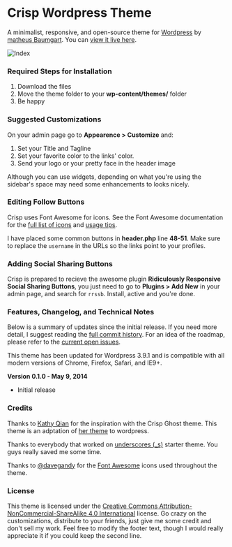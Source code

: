 # Crisp Wordpress Theme

A minimalist, responsive, and open-source theme for [Wordpress](http://wordpress.org) by [matheus Baumgart](http://matheusbaumgart.com). You can [view it live here](http://matheusbaumgart.com).

![Index](https://raw.githubusercontent.com/matheusbaumgart/crisp-wordpress-theme/master/screenshot.png)   

### Required Steps for Installation

1. Download the files
2. Move the theme folder to your **wp-content/themes/** folder
3. Be happy

### Suggested Customizations

On your admin page go to **Appearence > Customize** and:

1. Set your Title and Tagline
2. Set your favorite color to the links' color.
3. Send your logo or your pretty face in the header image

Although you can use widgets, depending on what you're using the sidebar's space may need some enhancements to looks nicely.

### Editing Follow Buttons

Crisp uses Font Awesome for icons. See the Font Awesome documentation for the [full list of icons](http://fortawesome.github.io/Font-Awesome/icons/) and [usage tips](http://fortawesome.github.io/Font-Awesome/examples/). 

I have placed some common buttons in **header.php** line **48-51**. Make sure to replace the `username` in the URLs so the links point to your profiles. 

### Adding Social Sharing Buttons

Crisp is prepared to recieve the awesome plugin **Ridiculously Responsive Social Sharing Buttons**, you just need to go to **Plugins > Add New** in your admin page, and search for `rrssb`. Install, active and you're done.

### Features, Changelog, and Technical Notes

Below is a summary of updates since the initial release. If you need more detail, I suggest reading the [full commit history](https://github.com/matheusbaumgart/crisp-wordpress-theme/commits/master). For an idea of the roadmap, please refer to the [current open issues](https://github.com/matheusbaumgart/crisp-wordpress-theme/issues?page=1&state=open).

This theme has been updated for Wordpress 3.9.1 and is compatible with all modern versions of Chrome, Firefox, Safari, and IE9+.

**Version 0.1.0 - May 9, 2014**

* Initial release

### Credits

Thanks to [Kathy Qian](http://kathyqian.com) for the inspiration with the Crisp Ghost theme. This theme is an adptation of [her theme](https://github.com/kathyqian/crisp-ghost-theme) to wordpress.

Thanks to everybody that worked on [underscores (_s)](https://github.com/Automattic/_s) starter theme. You guys really saved me some time.

Thanks to [@davegandy](http://twitter.com/davegandy) for the [Font Awesome](https://github.com/FortAwesome/Font-Awesome) icons used throughout the theme.

### License

This theme is licensed under the [Creative Commons Attribution-NonCommercial-ShareAlike 4.0 International](http://creativecommons.org/licenses/by-nc-sa/4.0/) license. Go crazy on the customizations, distribute to your friends, just give me some credit and don't sell my work. Feel free to modify the footer text, though I would really appreciate it if you could keep the second line.
